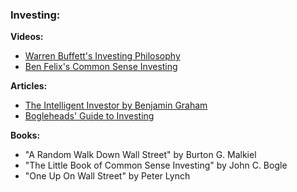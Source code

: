### Investing:

**Videos:**
- [Warren Buffett's Investing Philosophy](https://www.youtube.com/watch?v=ARrNYyJEnFI)
- [Ben Felix's Common Sense Investing](https://www.youtube.com/user/PWLcapital)

**Articles:**
- [The Intelligent Investor by Benjamin Graham](https://en.wikipedia.org/wiki/The_Intelligent_Investor)
- [Bogleheads' Guide to Investing](https://www.bogleheads.org/wiki/Getting_started)

**Books:**
- "A Random Walk Down Wall Street" by Burton G. Malkiel
- "The Little Book of Common Sense Investing" by John C. Bogle
- "One Up On Wall Street" by Peter Lynch